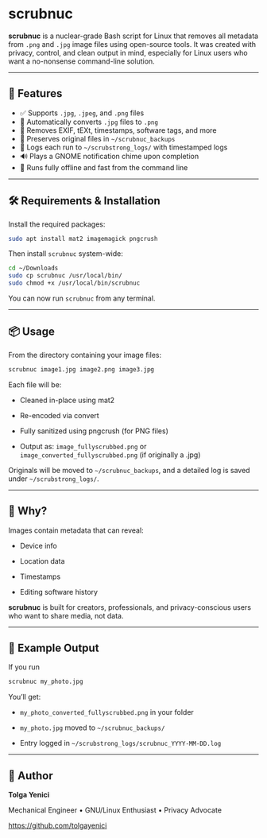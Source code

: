# scrubnuc

**scrubnuc** is a nuclear-grade Bash script for Linux that removes all metadata from `.png` and `.jpg` image files using open-source tools. It was created with privacy, control, and clean output in mind, especially for Linux users who want a no-nonsense command-line solution.

---

## 🚀 Features

- ✅ Supports `.jpg`, `.jpeg`, and `.png` files
- 🔁 Automatically converts `.jpg` files to `.png`
- 🧼 Removes EXIF, tEXt, timestamps, software tags, and more
- 💾 Preserves original files in `~/scrubnuc_backups`
- 📝 Logs each run to `~/scrubstrong_logs/` with timestamped logs
- 🔊 Plays a GNOME notification chime upon completion
- 🐧 Runs fully offline and fast from the command line

---

## 🛠️ Requirements & Installation

Install the required packages:

```bash
sudo apt install mat2 imagemagick pngcrush
```
Then install `scrubnuc` system-wide:
```bash
cd ~/Downloads
sudo cp scrubnuc /usr/local/bin/
sudo chmod +x /usr/local/bin/scrubnuc
```
You can now run `scrubnuc` from any terminal.

---

## 📦 Usage

From the directory containing your image files:
```bash
scrubnuc image1.jpg image2.png image3.jpg
```
Each file will be:

- Cleaned in-place using mat2

- Re-encoded via convert

- Fully sanitized using pngcrush (for PNG files)

- Output as:
    `image_fullyscrubbed.png`
  or
    `image_converted_fullyscrubbed.png` (if originally a .jpg)

Originals will be moved to `~/scrubnuc_backups`, and a detailed log is saved under `~/scrubstrong_logs/`.

---

## 🔐 Why?

Images contain metadata that can reveal:

- Device info

- Location data

- Timestamps

- Editing software history

**scrubnuc** is built for creators, professionals, and privacy-conscious users who want to share media, not data.

---

## 📁 Example Output

If you run

```bash
scrubnuc my_photo.jpg
```
You’ll get:

- `my_photo_converted_fullyscrubbed.png` in your folder

- `my_photo.jpg` moved to `~/scrubnuc_backups/`

- Entry logged in `~/scrubstrong_logs/scrubnuc_YYYY-MM-DD.log`

---

## 🧠 Author

**Tolga Yenici**

Mechanical Engineer • GNU/Linux Enthusiast • Privacy Advocate

https://github.com/tolgayenici
